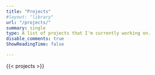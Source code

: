 ```yaml
---
title: "Projects"
#layout: "library"
url: "/projects/"
summary: single
type: A list of projects that I'm currently working on. 
disable_comments: true
ShowReadingTime: false

---
```



{{< projects >}}


